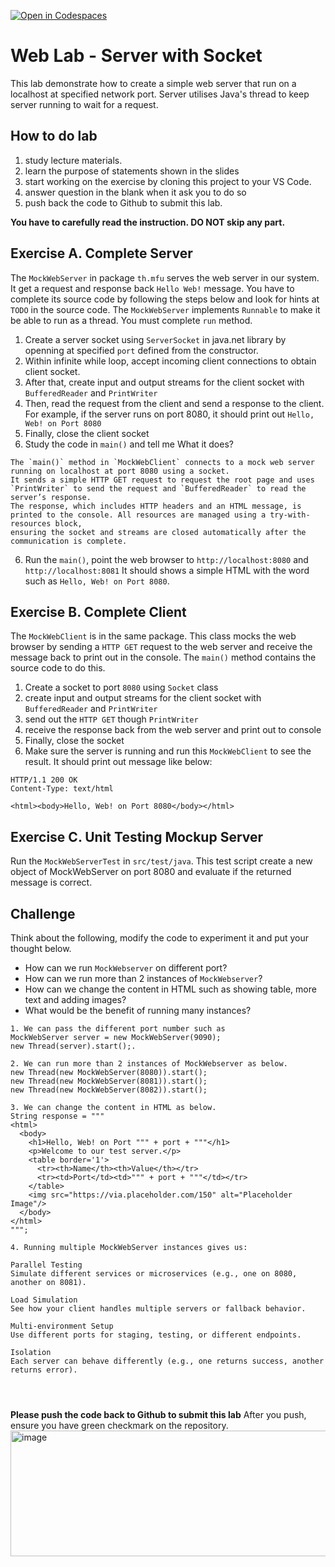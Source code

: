 [![Open in Codespaces](https://classroom.github.com/assets/launch-codespace-2972f46106e565e64193e422d61a12cf1da4916b45550586e14ef0a7c637dd04.svg)](https://classroom.github.com/open-in-codespaces?assignment_repo_id=20028259)
# Web Lab - Server with Socket
 This lab demonstrate how to create a simple web server that run on a localhost at specified network port. Server utilises Java's thread to keep server running to wait for a request.

 ## How to do lab
 1. study lecture materials.
 2. learn the purpose of statements shown in the slides
 3. start working on the exercise by cloning this project to your VS Code.
 4. answer question in the blank when it ask you to do so
 5. push back the code to Github to submit this lab.
 
**You have to carefully read the instruction. DO NOT skip any part.**

## Exercise A. Complete Server
The `MockWebServer` in package `th.mfu` serves the web server in our system. It get a request and response back `Hello Web!` message. You have to complete its source code by following the steps below and look for hints at `TODO` in the source code. The `MockWebServer` implements `Runnable` to make it be able to run as a thread. You must complete `run` method.
1. Create a server socket using `ServerSocket` in java.net library by openning at specified `port` defined from the constructor. 
2. Within infinite while loop,  accept incoming client connections to obtain client socket.
2. After that, create input and output streams for the client socket with `BufferedReader` and `PrintWriter`
3. Then, read the request from the client and send a response to the client. For example, if the server runs on port 8080, it should print out `Hello, Web! on Port 8080` 
4. Finally, close the client socket 
5. Study the code in `main()` and tell me What it does?
```
The `main()` method in `MockWebClient` connects to a mock web server running on localhost at port 8080 using a socket.
It sends a simple HTTP GET request to request the root page and uses `PrintWriter` to send the request and `BufferedReader` to read the server’s response.
The response, which includes HTTP headers and an HTML message, is printed to the console. All resources are managed using a try-with-resources block,
ensuring the socket and streams are closed automatically after the communication is complete.

```
6. Run the `main()`, point the web browser to `http://localhost:8080` and `http://localhost:8081`
It should shows a simple HTML with the word such as  `Hello, Web! on Port 8080`.

## Exercise B. Complete Client
The `MockWebClient` is in the same package. This class mocks the web browser by sending a `HTTP GET` request to the web server and receive the message back to print out in the console. The `main()` method contains the source code to do this.
1. Create a socket to port `8080` using `Socket` class
2. create input and output streams for the client socket with `BufferedReader` and `PrintWriter`
3. send out the `HTTP GET` though `PrintWriter`
4. receive the response back from the web server and  print out to console
5. Finally, close the  socket 
6. Make sure the server is running and run this `MockWebClient` to see the result. It should print out message like below: 

```
HTTP/1.1 200 OK
Content-Type: text/html

<html><body>Hello, Web! on Port 8080</body></html>
```

## Exercise C. Unit Testing Mockup Server
Run the `MockWebServerTest` in `src/test/java`. This test script create a new object of MockWebServer on port 8080 and evaluate if the returned message is correct. 

## Challenge
Think about the following,  modify the code to experiment it and put your thought below.
- How can we run `MockWebserver` on different port? 
- How can we run more than 2 instances of  `MockWebserver`? 
- How can we change the content in HTML such as showing table, more text and adding images?
- What would be the benefit of running many instances?

```
1. We can pass the different port number such as
MockWebServer server = new MockWebServer(9090);
new Thread(server).start();.

2. We can run more than 2 instances of MockWebserver as below.
new Thread(new MockWebServer(8080)).start();
new Thread(new MockWebServer(8081)).start();
new Thread(new MockWebServer(8082)).start();

3. We can change the content in HTML as below.
String response = """
<html>
  <body>
    <h1>Hello, Web! on Port """ + port + """</h1>
    <p>Welcome to our test server.</p>
    <table border='1'>
      <tr><th>Name</th><th>Value</th></tr>
      <tr><td>Port</td><td>""" + port + """</td></tr>
    </table>
    <img src="https://via.placeholder.com/150" alt="Placeholder Image"/>
  </body>
</html>
""";

4. Running multiple MockWebServer instances gives us:

Parallel Testing
Simulate different services or microservices (e.g., one on 8080, another on 8081).

Load Simulation
See how your client handles multiple servers or fallback behavior.

Multi-environment Setup
Use different ports for staging, testing, or different endpoints.

Isolation
Each server can behave differently (e.g., one returns success, another returns error).




```
**Please push the code back to Github to submit this lab**
After you push, ensure you have green checkmark on the repository.
<img width="692" height="201" alt="image" src="https://github.com/user-attachments/assets/0a4ab63d-7b6e-4711-90e7-b472bc11db2d" />


